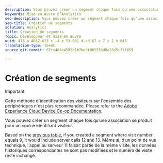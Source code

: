 ```yaml
---
description: Vous pouvez créer un segment chaque fois qu’une association se produit pour un cookie identifiant visiteur.
keywords: Mise en œuvre d’Analytics
seo-description: Vous pouvez créer un segment chaque fois qu’une association se produit pour un cookie identifiant visiteur.
seo-title: Création de segments
solution: Analytics
title: Création de segments
topic: Développeur et mise en œuvre
uuid: 476 a 4667-033 c -4 e 53-961 d-ad 67 e 7 c 2 b 045
translation-type: tm+mt
source-git-commit: 67cc404c4502b1b7be3f089538d8a28d5cf7f659

---
```



# Création de segments

>[!IMPORTANT]
>
>Cette méthode d'identification des visiteurs sur l'ensemble des périphériques n'est plus recommandée. Please refer to the [Adobe Experience Cloud Device Co-op Documentation](https://marketing.adobe.com/resources/help/en_US/mcdc/).

Vous pouvez créer un segment chaque fois qu’une association se produit pour un cookie identifiant visiteur.

Based on the [previous table](../../../implement/js-implementation/xdevice-visid/visit-example.md#concept_E3B32B8E539F4FDC8E3FA872328B87BA), if you created a segment where visit number equals 9, it would include server calls 12 and 13. Même si, d’un point de vue technique, l’appel au serveur 11 faisait partie de la même visite, les données historiques correspondantes ne sont pas modifiées et le numéro de visite reste inchangé.
